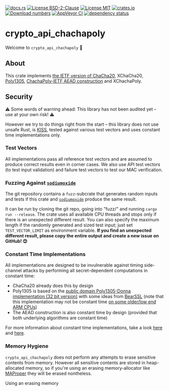 [![docs.rs](https://docs.rs/crypto_api_chachapoly/badge.svg)](https://docs.rs/crypto_api_chachapoly)
[![License BSD-2-Clause](https://img.shields.io/badge/License-BSD--2--Clause-blue.svg)](https://opensource.org/licenses/BSD-2-Clause)
[![License MIT](https://img.shields.io/badge/License-MIT-blue.svg)](https://opensource.org/licenses/MIT)
[![crates.io](https://img.shields.io/crates/v/crypto_api_chachapoly.svg)](https://crates.io/crates/crypto_api_chachapoly)
[![Download numbers](https://img.shields.io/crates/d/crypto_api_chachapoly.svg)](https://crates.io/crates/crypto_api_chachapoly)
[![AppVeyor CI](https://ci.appveyor.com/api/projects/status/github/KizzyCode/crypto_api_chachapoly?svg=true)](https://ci.appveyor.com/project/KizzyCode/crypto-api-chachapoly)
[![dependency status](https://deps.rs/crate/crypto_api_chachapoly/0.5.0/status.svg)](https://deps.rs/crate/crypto_api_chachapoly/0.5.0)

# crypto_api_chachapoly
Welcome to `crypto_api_chachapoly` 🎉


## About
This crate implements
[the IETF version of ChaCha20](https://tools.ietf.org/html/rfc8439#section-2.4), XChaCha20,
[Poly1305](https://tools.ietf.org/html/rfc8439#section-2.5),
[ChachaPoly-IETF AEAD construction](https://tools.ietf.org/html/rfc8439#section-2.8) and 
XChachaPoly.


## Security
⚠️ Some words of warning ahead: This library has not been audited yet – use at your own risk! ⚠️

However we try to do things right from the start – this library does not use unsafe Rust, is
[KISS](https://en.wikipedia.org/wiki/KISS_principle), tested against various test vectors and uses
constant time implementations only.

### Test Vectors
All implementations pass all reference test vectors and are assumed to produce correct results even
in corner cases. We also use API test vectors (to test input validation) and failure test vectors to
test our MAC verification.

### Fuzzing Against [`sodiumoxide`](https://crates.io/crates/sodiumoxide)
The git repository contains a `fuzz`-subcrate that generates random inputs and tests if this crate
and [`sodiumoxide`](https://crates.io/crates/sodiumoxide) produce the same result.

It can be run by cloning the git repo, going into "fuzz/" and running `cargo run --release`. The
crate uses all available CPU threads and stops only if there is an unexpected different result. You
can also specify the maximum length if the randomly generated and sized test input; just set 
`TEST_VECTOR_LIMIT` as environment variable. **If you find an unexpected different result, please
copy the entire output and create a new issue on GitHub! 😊**

### Constant Time Implementations
All implementations are designed to be invulnerable against timing side-channel attacks by
performing all secret-dependent computations in constant time:
 - ChaCha20 already does this by design
 - Poly1305 is based on the 
   [public domain Poly1305-Donna implementation (32 bit version)](https://github.com/floodyberry/poly1305-donna)
   with some ideas from [BearSSL](https://bearssl.org) (note that this implementation may not be
   constant time [on some older/low end ARM CPUs](https://bearssl.org/ctmul.html#arm))
 - The AEAD construction is also constant time by design (provided that both underlying algorithms
   are constant time)

For more information about constant time implementations, take a look
[here](https://bearssl.org/constanttime.html) and [here](https://bearssl.org/ctmul.html).

### Memory Hygiene
`crypto_api_chachapoly` does not perform any attempts to erase sensitive contents from memory.
However all sensitive contents are stored in heap-allocated memory, so if you're using an erasing
memory-allocator like [MAProper](https://crates.io/crates/ma_proper) they will be erased nontheless.

Using an erasing memory 